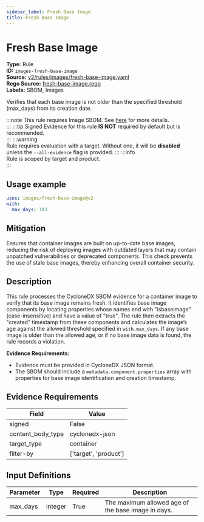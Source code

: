 ```yaml
---
sidebar_label: Fresh Base Image
title: Fresh Base Image
---  
```

# Fresh Base Image  
**Type:** Rule  
**ID:** `images-fresh-base-image`  
**Source:** [v2/rules/images/fresh-base-image.yaml](https://github.com/scribe-public/sample-policies/blob/main/v2/rules/images/fresh-base-image.yaml)  
**Rego Source:** [fresh-base-image.rego](https://github.com/scribe-public/sample-policies/blob/main/v2/rules/images/fresh-base-image.rego)  
**Labels:** SBOM, Images  

Verifies that each base image is not older than the specified threshold (max_days) from its creation date.


:::note 
This rule requires Image SBOM. See [here](https://deploy-preview-299--scribe-security.netlify.app/docs/valint/sbom) for more details.  
::: 
:::tip 
Signed Evidence for this rule **IS NOT** required by default but is recommended.  
::: 
:::warning  
Rule requires evaluation with a target. Without one, it will be **disabled** unless the `--all-evidence` flag is provided.
::: 
:::info  
Rule is scoped by target and product.  
:::  

## Usage example

```yaml
uses: images/fresh-base-image@v2
with:
  max_days: 183
```

## Mitigation  
Ensures that container images are built on up-to-date base images, reducing the risk of deploying images with outdated layers that may contain unpatched vulnerabilities or deprecated components. This check prevents the use of stale base images, thereby enhancing overall container security.


## Description  
This rule processes the CycloneDX SBOM evidence for a container image to verify that its base image remains fresh. 
It identifies base image components by locating properties whose names end with "isbaseimage" (case-insensitive) and have a value of "true". 
The rule then extracts the "created" timestamp from these components and calculates the image’s age against the allowed threshold specified in `with.max_days`. 
If any base image is older than the allowed age, or if no base image data is found, the rule records a violation.

**Evidence Requirements:**
- Evidence must be provided in CycloneDX JSON format.
- The SBOM should include a `metadata.component.properties` array with properties for base image identification and creation timestamp.

## Evidence Requirements  
| Field | Value |
|-------|-------|
| signed | False |
| content_body_type | cyclonedx-json |
| target_type | container |
| filter-by | ['target', 'product'] |

## Input Definitions  
| Parameter | Type | Required | Description |
|-----------|------|----------|-------------|
| max_days | integer | True | The maximum allowed age of the base image in days. |


